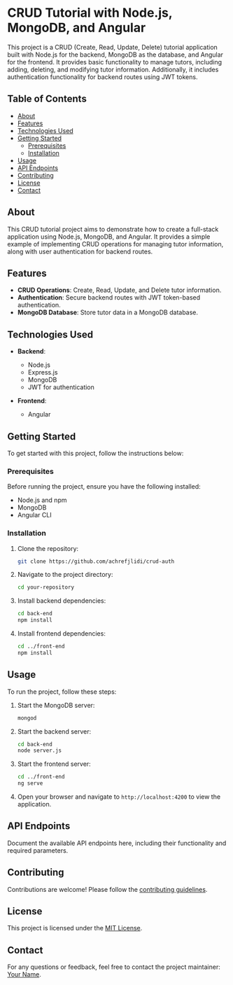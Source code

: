 # CRUD Tutorial with Node.js, MongoDB, and Angular

This project is a CRUD (Create, Read, Update, Delete) tutorial application built with Node.js for the backend, MongoDB as the database, and Angular for the frontend. It provides basic functionality to manage tutors, including adding, deleting, and modifying tutor information. Additionally, it includes authentication functionality for backend routes using JWT tokens.

## Table of Contents

- [About](#about)
- [Features](#features)
- [Technologies Used](#technologies-used)
- [Getting Started](#getting-started)
  - [Prerequisites](#prerequisites)
  - [Installation](#installation)
- [Usage](#usage)
- [API Endpoints](#api-endpoints)
- [Contributing](#contributing)
- [License](#license)
- [Contact](#contact)

## About

This CRUD tutorial project aims to demonstrate how to create a full-stack application using Node.js, MongoDB, and Angular. It provides a simple example of implementing CRUD operations for managing tutor information, along with user authentication for backend routes.

## Features

- **CRUD Operations**: Create, Read, Update, and Delete tutor information.
- **Authentication**: Secure backend routes with JWT token-based authentication.
- **MongoDB Database**: Store tutor data in a MongoDB database.

## Technologies Used

- **Backend**:
  - Node.js
  - Express.js
  - MongoDB
  - JWT for authentication

- **Frontend**:
  - Angular

## Getting Started

To get started with this project, follow the instructions below:

### Prerequisites

Before running the project, ensure you have the following installed:

- Node.js and npm
- MongoDB
- Angular CLI

### Installation

1. Clone the repository:

   ```bash
   git clone https://github.com/achrefjlidi/crud-auth
   ```

2. Navigate to the project directory:

   ```bash
   cd your-repository
   ```

3. Install backend dependencies:

   ```bash
   cd back-end
   npm install
   ```

4. Install frontend dependencies:

   ```bash
   cd ../front-end
   npm install
   ```

## Usage

To run the project, follow these steps:

1. Start the MongoDB server:

   ```bash
   mongod
   ```

2. Start the backend server:

   ```bash
   cd back-end
   node server.js
   ```

3. Start the frontend server:

   ```bash
   cd ../front-end
   ng serve
   ```

4. Open your browser and navigate to `http://localhost:4200` to view the application.

## API Endpoints

Document the available API endpoints here, including their functionality and required parameters.

## Contributing

Contributions are welcome! Please follow the [contributing guidelines](CONTRIBUTING.md).

## License

This project is licensed under the [MIT License](LICENSE).

## Contact

For any questions or feedback, feel free to contact the project maintainer: [Your Name](mailto:achrefjlidi8@gmail.com).

